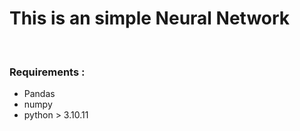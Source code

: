 # This is an simple Neural Network <br/> 
<br/> 

### Requirements :
- Pandas 
- numpy
- python > 3.10.11
<br/>



